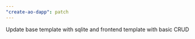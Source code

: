 ```yaml
---
"create-ao-dapp": patch
---
```


Update base template with sqlite and frontend template with basic CRUD
